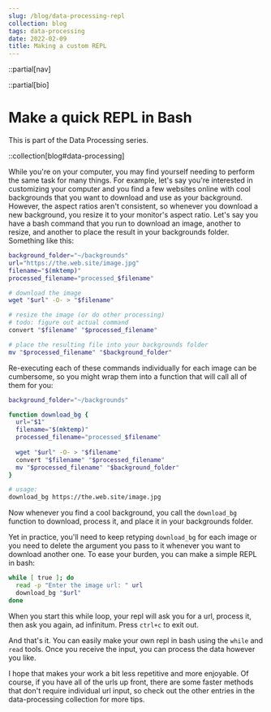 ```yaml
---
slug: /blog/data-processing-repl
collection: blog
tags: data-processing
date: 2022-02-09
title: Making a custom REPL
---
```


::partial[nav]

::partial[bio]

# Make a quick REPL in Bash

This is part of the Data Processing series.

::collection[blog#data-processing]

While you're on your computer, you may find yourself needing to perform the same task for many things. For example, let's say you're interested in customizing your computer and you find a few websites online with cool backgrounds that you want to download and use as your background. However, the aspect ratios aren't consistent, so whenever you download a new background, you resize it to your monitor's aspect ratio. Let's say you have a bash command that you run to download an image, another to resize, and another to place the result in your backgrounds folder. Something like this:

```sh
background_folder="~/backgrounds"
url="https://the.web.site/image.jpg"
filename="$(mktemp)"
processed_filename="processed_$filename"

# download the image
wget "$url" -O- > "$filename"

# resize the image (or do other processing)
# todo: figure out actual command
convert "$filename" "$processed_filename"

# place the resulting file into your backgrounds folder
mv "$processed_filename" "$background_folder"
```

Re-executing each of these commands individually for each image can be cumbersome, so you might wrap them into a function that will call all of them for you:

```sh
background_folder="~/backgrounds"

function download_bg {
  url="$1"
  filename="$(mktemp)"
  processed_filename="processed_$filename"
  
  wget "$url" -O- > "$filename"
  convert "$filename" "$processed_filename"
  mv "$processed_filename" "$background_folder"
}

# usage:
download_bg https://the.web.site/image.jpg
```

Now whenever you find a cool background, you call the `download_bg` function to download, process it, and place it in your backgrounds folder.

Yet in practice, you'll need to keep retyping `download_bg` for each image or you need to delete the argument you pass to it whenever you want to download another one. To ease your burden, you can make a simple REPL in bash:

```sh
while [ true ]; do
  read -p "Enter the image url: " url
  download_bg "$url"
done
```

When you start this while loop, your repl will ask you for a url, process it, then ask you again, ad infinitum. Press `ctrl+c` to exit out.

And that's it. You can easily make your own repl in bash using the `while` and `read` tools. Once you receive the input, you can process the data however you like.

I hope that makes your work a bit less repetitive and more enjoyable. Of course, if you have all of the urls up front, there are some faster methods that don't require individual url input, so check out the other entries in the data-processing collection for more tips.


  
